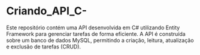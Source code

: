 # Criando_API_C-
Este repositório contém uma API desenvolvida em C# utilizando Entity Framework para gerenciar tarefas de forma eficiente. A API é construída sobre um banco de dados MySQL, permitindo a criação, leitura, atualização e exclusão de tarefas (CRUD).
